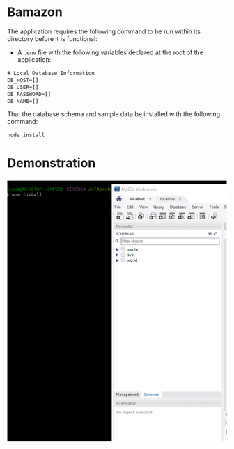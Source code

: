 # Bamazon
The application requires the following command to be run within its directory before it is functional:
* A `.env` file with the following variables declared at the root of the application:
```.env
# Local Database Information
DB_HOST=[]
DB_USER=[]
DB_PASSWORD=[]
DB_NAME=[]
```

That the database schema and sample data be installed with the following command:
```bash
node install
```

# Demonstration

<img src='https://github.com/thaiscmky/bamazon/blob/master/demo.gif'/>

